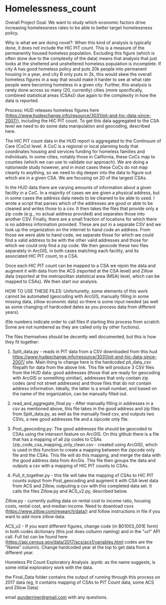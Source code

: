 # Homelessness_count
Overall Project Goal: We want to study which economic factors drive increasing homelessness rates to be able to better target homelessness policy. 

Why is what we are doing novel?: When this kind of analysis is typically done, it does not include the HIC PIT count. This is a measure of the permanently housed homeless population. Excluding this figure (which is often done due to the complexity of the data) means that analysis that just looks at the sheltered and unsheltered homeless population is incomplete. If city A has good homeless policy and puts 20k people into permanent housing in a year, and city B only puts in 2k, this would skew the overall homeless figures in a way that would make it harder to see at what rate people were becoming homeless in a given city. Further, this analysis is rarely done across so many (20, currently) cities (more specifically, combined statistical areas (CSAs)) due again to the complexity in how the data is reported.

Process: HUD releases homeless figures here (https://www.hudexchange.info/resource/3031/pit-and-hic-data-since-2007/), including the HIC PIT count. To get this data aggregated to the CSA level we need to do some data manipulation and geocoding, described here. 

The HIC PIT count data in the HUD report is aggregated to the Continuum of Care (CoCs) level. A CoC is a regional or local planning body that coordinates housing and services funding for homeless families and individuals. In some cities, notably those in California, these CoCs map to counties (which we can use to validate our approach). We are doing a nationwide study however, and in most cases these CoCs do not map cleanly to anything, so we need to dig deeper into the data to figure out which are in a given CSA. We are focusing on 20 of the largest CSAs. 

In the HUD data there are varying amounts of information about a given facility in a CoC. In a majority of cases we are given a physical address, but in some cases the address data needs to be cleaned to be able to used. I wrote a script that parses which of the addresses are good or able to be cleaned and writes those to a csv. It then takes the files that provide only a zip code (e.g., no actual address provided) and separates those into another CSV. Finally, there are a small fraction of locations for which there is no address information provided. These are put in a separate CSV and we look up the organization on the internet to hand code an address. From those we were able to hand code, we separate those for which we could find a valid address to be with the other valid addresses and those for which we could only find a zip code. We then geocode these two files separately in ArcGIS, in both cases matching each facility, and its associated HIC PIT count, to a CSA.

Once each HIC PIT count can be mapped to a CSA we rejoin the data and augment it with data from the ACS (reported at the CSA level) and Zillow data (reported at the metropolitan statistical area (MSA) level, which can be mapped to CSAs). We then start our analysis. 

HOW TO USE THESE FILES: Unfortunetly, some elements of this work cannot be automated (geocoding with ArcGIS, manually filling in some missing data, zillow economic data) so there is some input needed (as well as some changing of hardcoded dates as you process data from different years).  

(file numbers indicate order to call files if starting this process from scratch. Some are not numbered as they are called only by other fuctions).

The files themselves should be decently well documented, but this is how they fit together:

1. Split_data.py - reads in PIT data from a CSV downloaded from this hud https://www.hudexchange.info/resource/3031/pit-and-hic-data-since-2007/ site. Main thing to change here is the hardcoded pit_data_csv filepath for data from the above link. This file will produce 3 CSV files from the HUD data: good addresses (those that are ready for geocoding with ArcGIS or something similiar), addresses that only contain zip codes (and not street addresses) and those files that do not contain address information. Ideally, the latter is a small number, and based on the name of the organization, can be manually filled out.

2. read_and_aggregate_final.py - After manually filling in addresses in a csv as mentioned above, this file takes in the good address and zip files from Split_data.py, as well as the manually fixed csv, and outputs two CSVs, a new good addresses file and a zipcode only file. 

3. Post_geocoding.py: 
The good addresses file should be geocoded to CSAs using the intersect feature on ArcGIS. On this github there is a file that has a mapping of all zip codes to CSAs (zip_code_csa_mapping_only_clean.csv - created using ArcGIS), which is used in this function to create a mapping between the zipcode only file and the CSAs. This file will do this mapping, and merge the data with the good address data from ArcGis. This file then groups the data and outputs a csv with a mapping of HIC PIT counts to CSAs. 

4. Pull_it_together.py - this file will take the mapping of CSAs to HIC PIT counts output from Post_geocoding and augment it with CSA level data from ACS and Zillow, outputing a csv with this completed data set. It calls the files Zillow.py and ACS_v2.py, described below. 

Zillow.py - currently pulling data on rental cost to income ratio, housing costs, rental cost, and median income. Need to download csvs (https://www.zillow.com/research/data/) and follow instructions in file if you want to add more zillow data. 

ACS_v2 - If you want different figures, change code (in B01003_001E form) in both codes dictionary (this just does collumn naming) and in the "url" API call. Full list can be found here (https://api.census.gov/data/2017/acs/acs1/variables.html codes are the "Name" column). Change hardcoded year at the top to get data from a different year. 

Homeless Pit Count Exploratory Analysis .ipynb: as the name suggests, is some initial exploratory work with the data. 

the Final_Data folder contains the output of running through this process on 2017 data (eg, it contains mapping of CSAs to PIT Count data, some ACS and Zillow Data) 

email qunderriner@gmail.com with any questions. 
